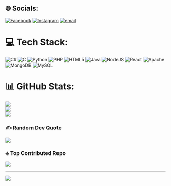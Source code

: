 
## 🌐 Socials:
[![Facebook](https://img.shields.io/badge/Facebook-%231877F2.svg?logo=Facebook&logoColor=white)](https://facebook.com/JastinMb) [![Instagram](https://img.shields.io/badge/Instagram-%23E4405F.svg?logo=Instagram&logoColor=white)](https://instagram.com/jastin_mattappallil) [![email](https://img.shields.io/badge/Email-D14836?logo=gmail&logoColor=white)](mailto:jastinmb904@gmail.com) 

# 💻 Tech Stack:
![C#](https://img.shields.io/badge/c%23-%23239120.svg?style=for-the-badge&logo=csharp&logoColor=white) ![C](https://img.shields.io/badge/c-%2300599C.svg?style=for-the-badge&logo=c&logoColor=white) ![Python](https://img.shields.io/badge/python-3670A0?style=for-the-badge&logo=python&logoColor=ffdd54) ![PHP](https://img.shields.io/badge/php-%23777BB4.svg?style=for-the-badge&logo=php&logoColor=white) ![HTML5](https://img.shields.io/badge/html5-%23E34F26.svg?style=for-the-badge&logo=html5&logoColor=white) ![Java](https://img.shields.io/badge/java-%23ED8B00.svg?style=for-the-badge&logo=openjdk&logoColor=white) ![NodeJS](https://img.shields.io/badge/node.js-6DA55F?style=for-the-badge&logo=node.js&logoColor=white) ![React](https://img.shields.io/badge/react-%2320232a.svg?style=for-the-badge&logo=react&logoColor=%2361DAFB) ![Apache](https://img.shields.io/badge/apache-%23D42029.svg?style=for-the-badge&logo=apache&logoColor=white) ![MongoDB](https://img.shields.io/badge/MongoDB-%234ea94b.svg?style=for-the-badge&logo=mongodb&logoColor=white) ![MySQL](https://img.shields.io/badge/mysql-4479A1.svg?style=for-the-badge&logo=mysql&logoColor=white)
# 📊 GitHub Stats:
![](https://github-readme-stats.vercel.app/api?username=Jastinmb904&theme=dark&hide_border=false&include_all_commits=false&count_private=false)<br/>
![](https://nirzak-streak-stats.vercel.app/?user=Jastinmb904&theme=dark&hide_border=false)<br/>
![](https://github-readme-stats.vercel.app/api/top-langs/?username=Jastinmb904&theme=dark&hide_border=false&include_all_commits=false&count_private=false&layout=compact)

### ✍️ Random Dev Quote
![](https://quotes-github-readme.vercel.app/api?type=horizontal&theme=radical)

### 🔝 Top Contributed Repo
![](https://github-contributor-stats.vercel.app/api?username=Jastinmb904&limit=5&theme=dark&combine_all_yearly_contributions=true)

---
[![](https://visitcount.itsvg.in/api?id=Jastinmb904&icon=0&color=0)](https://visitcount.itsvg.in)

<!-- Proudly created with GPRM ( https://gprm.itsvg.in ) -->
